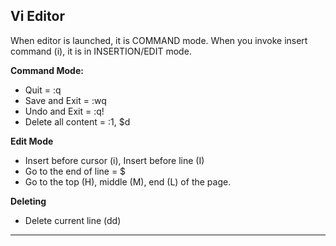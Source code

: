 
## Vi Editor ##

When editor is launched, it is COMMAND mode. When you invoke insert command (i), it is in INSERTION/EDIT mode.

**Command Mode:**
- Quit = :q
- Save and Exit = :wq
- Undo and Exit = :q!
- Delete all content = :1, $d

**Edit Mode**
- Insert before cursor (i), Insert before line (I)
- Go to the end of line = $
- Go to the top (H), middle (M), end (L) of the page.

**Deleting**
- Delete current line (dd)


***
